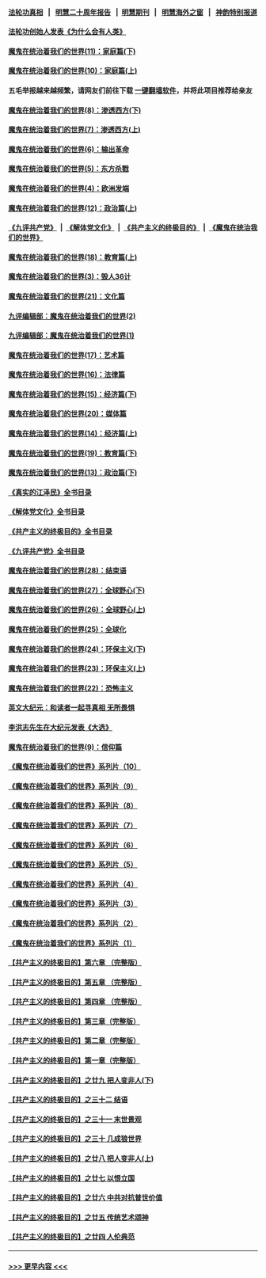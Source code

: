 #### [法轮功真相](https://github.com/gfw-breaker/truth/blob/master/README.md?t=0) &nbsp;&nbsp;|&nbsp;&nbsp; [明慧二十周年报告](https://github.com/gfw-breaker/mh-reports/blob/master/README.md?t=0) &nbsp;&nbsp;|&nbsp;&nbsp;[明慧期刊](https://github.com/gfw-breaker/mh-qikan) &nbsp;&nbsp;|&nbsp;&nbsp; [明慧海外之窗](https://github.com/gfw-breaker/mh-news/blob/master/README.md?t=0) &nbsp;&nbsp;|&nbsp;&nbsp; [神韵特别报道](https://github.com/gfw-breaker/mh-news/blob/master/shenyun.md?t=0)
#### [法轮功创始人发表《为什么会有人类》](../pages/nsc422/n13912117.md?t=04021243) 
#### [魔鬼在统治着我们的世界(11)：家庭篇(下)](../pages/nsc422/n10440961.md?t=04021243) 
#### [魔鬼在统治着我们的世界(10)：家庭篇(上)](../pages/nsc422/n10435448.md?t=04021243) 
#### 五毛举报越来越频繁，请网友们前往下载 [一键翻墙软件](https://github.com/gfw-breaker/ssr-accounts)，并将此项目推荐给亲友
#### [魔鬼在统治着我们的世界(8)：渗透西方(下)](../pages/nsc422/n10429603.md?t=04021243) 
#### [魔鬼在统治着我们的世界(7)：渗透西方(上)](../pages/nsc422/n10426013.md?t=04021243) 
#### [魔鬼在统治着我们的世界(6)：输出革命](../pages/nsc422/n10421536.md?t=04021243) 
#### [魔鬼在统治着我们的世界(5)：东方杀戮](../pages/nsc422/n10417707.md?t=04021243) 
#### [魔鬼在统治着我们的世界(4)：欧洲发端](../pages/nsc422/n10414890.md?t=04021243) 
#### [魔鬼在统治着我们的世界(12)：政治篇(上)](../pages/nsc422/n10444576.md?t=04021243) 
#### [《九评共产党》](https://github.com/begood0513/9ping.md/blob/master/README.md) &nbsp;|&nbsp; [《解体党文化》](../../../../jtdwh.md/blob/master/README.md)  &nbsp;|&nbsp; [《共产主义的终极目的》](../../../../gczydzjmd.md/blob/master/README.md) &nbsp;|&nbsp; [《魔鬼在统治我们的世界》](../../../../mgztzwmdsj.md/blob/master/README.md) 
#### [魔鬼在统治着我们的世界(18)：教育篇(上)](../pages/nsc422/n10526970.md?t=04021243) 
#### [魔鬼在统治着我们的世界(3)：毁人36计](../pages/nsc422/n10411583.md?t=04021243) 
#### [魔鬼在统治着我们的世界(21)：文化篇](../pages/nsc422/n10597706.md?t=04021243) 
#### [九评编辑部：魔鬼在统治着我们的世界(2)](../pages/nsc422/n10410036.md?t=04021243) 
#### [九评编辑部：魔鬼在统治着我们的世界(1)](../pages/nsc422/n10406825.md?t=04021243) 
#### [魔鬼在统治着我们的世界(17)：艺术篇](../pages/nsc422/n10499093.md?t=04021243) 
#### [魔鬼在统治着我们的世界(16)：法律篇](../pages/nsc422/n10485969.md?t=04021243) 
#### [魔鬼在统治着我们的世界(15)：经济篇(下)](../pages/nsc422/n10469975.md?t=04021243) 
#### [魔鬼在统治着我们的世界(20)：媒体篇](../pages/nsc422/n10586579.md?t=04021243) 
#### [魔鬼在统治着我们的世界(14)：经济篇(上)](../pages/nsc422/n10457370.md?t=04021243) 
#### [魔鬼在统治着我们的世界(19)：教育篇(下)](../pages/nsc422/n10564808.md?t=04021243) 
#### [魔鬼在统治着我们的世界(13)：政治篇(下)](../pages/nsc422/n10448270.md?t=04021243) 
#### [《真实的江泽民》全书目录](../pages/nsc422/n13721399.md?t=04021243) 
#### [《解体党文化》全书目录](../pages/nsc422/n13721157.md?t=04021243) 
#### [《共产主义的终极目的》全书目录](../pages/nsc422/n13721048.md?t=04021243) 
#### [《九评共产党》全书目录](../pages/nsc422/n13708085.md?t=04021243) 
#### [魔鬼在统治着我们的世界(28)：结束语](../pages/nsc422/n10936246.md?t=04021243) 
#### [魔鬼在统治着我们的世界(27)：全球野心(下)](../pages/nsc422/n10928319.md?t=04021243) 
#### [魔鬼在统治着我们的世界(26)：全球野心(上)](../pages/nsc422/n10900318.md?t=04021243) 
#### [魔鬼在统治着我们的世界(25)：全球化](../pages/nsc422/n10788205.md?t=04021243) 
#### [魔鬼在统治着我们的世界(24)：环保主义(下)](../pages/nsc422/n10695307.md?t=04021243) 
#### [魔鬼在统治着我们的世界(23)：环保主义(上)](../pages/nsc422/n10688613.md?t=04021243) 
#### [魔鬼在统治着我们的世界(22)：恐怖主义](../pages/nsc422/n10614727.md?t=04021243) 
#### [英文大纪元：和读者一起寻真相 无所畏惧](../pages/nsc422/n12542027.md?t=04021243) 
#### [李洪志先生在大纪元发表《大选》](../pages/nsc422/n12534746.md?t=04021243) 
#### [魔鬼在统治着我们的世界(9)：信仰篇](../pages/nsc422/n10432159.md?t=04021243) 
#### [《魔鬼在统治着我们的世界》系列片（10）](../pages/nsc422/n12292670.md?t=04021243) 
#### [《魔鬼在统治着我们的世界》系列片（9）](../pages/nsc422/n12290859.md?t=04021243) 
#### [《魔鬼在统治着我们的世界》系列片（8）](../pages/nsc422/n12287445.md?t=04021243) 
#### [《魔鬼在统治着我们的世界》系列片（7）](../pages/nsc422/n12283425.md?t=04021243) 
#### [《魔鬼在统治着我们的世界》系列片（6）](../pages/nsc422/n12282314.md?t=04021243) 
#### [《魔鬼在统治着我们的世界》系列片（5）](../pages/nsc422/n12281419.md?t=04021243) 
#### [《魔鬼在统治着我们的世界》系列片（4）](../pages/nsc422/n12274024.md?t=04021243) 
#### [《魔鬼在统治着我们的世界》系列片（3）](../pages/nsc422/n12271322.md?t=04021243) 
#### [《魔鬼在统治着我们的世界》系列片（2）](../pages/nsc422/n12269049.md?t=04021243) 
#### [《魔鬼在统治着我们的世界》系列片（1）](../pages/nsc422/n12267575.md?t=04021243) 
#### [【共产主义的终极目的】第六章 （完整版）](../pages/nsc422/n11428913.md?t=04021243) 
#### [【共产主义的终极目的】第五章 （完整版）](../pages/nsc422/n11428912.md?t=04021243) 
#### [【共产主义的终极目的】第四章 （完整版）](../pages/nsc422/n11428907.md?t=04021243) 
#### [【共产主义的终极目的】第三章（完整版）](../pages/nsc422/n11428848.md?t=04021243) 
#### [【共产主义的终极目的】第二章（完整版）](../pages/nsc422/n11428831.md?t=04021243) 
#### [【共产主义的终极目的】第一章（完整版）](../pages/nsc422/n11417651.md?t=04021243) 
#### [【共产主义的终极目的】之廿九 把人变非人(下)](../pages/nsc422/n11344140.md?t=04021243) 
#### [【共产主义的终极目的】之三十二 结语](../pages/nsc422/n11360535.md?t=04021243) 
#### [【共产主义的终极目的】之三十一 末世景观](../pages/nsc422/n11351129.md?t=04021243) 
#### [【共产主义的终极目的】之三十 几成狼世界](../pages/nsc422/n11348280.md?t=04021243) 
#### [【共产主义的终极目的】之廿八 把人变非人(上)](../pages/nsc422/n11340492.md?t=04021243) 
#### [【共产主义的终极目的】之廿七 以恨立国](../pages/nsc422/n11336944.md?t=04021243) 
#### [【共产主义的终极目的】之廿六 中共对抗普世价值](../pages/nsc422/n11324785.md?t=04021243) 
#### [【共产主义的终极目的】之廿五 传统艺术颂神](../pages/nsc422/n11296396.md?t=04021243) 
#### [【共产主义的终极目的】之廿四 人伦典范](../pages/nsc422/n11296397.md?t=04021243) 

----
#### [ >>> 更早内容 <<< ](../indexes/nsc422-earlier.md)
